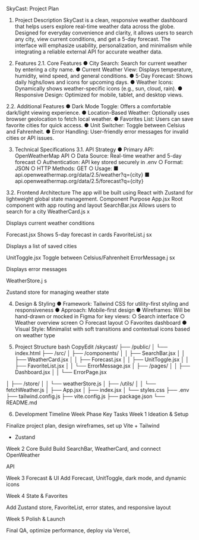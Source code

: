 SkyCast: Project Plan

1. Project Description
SkyCast is a clean, responsive weather dashboard that helps users explore real-time
weather data across the globe. Designed for everyday convenience and clarity, it allows
users to search any city, view current conditions, and get a 5-day forecast. The interface will
emphasize usability, personalization, and minimalism while integrating a reliable external API
for accurate weather data.

2. Features
2.1. Core Features
● City Search: Search for current weather by entering a city name.
● Current Weather View: Displays temperature, humidity, wind speed, and general
conditions.
● 5-Day Forecast: Shows daily highs/lows and icons for upcoming days.
● Weather Icons: Dynamically shows weather-specific icons (e.g., sun, cloud, rain).
● Responsive Design: Optimized for mobile, tablet, and desktop views.

2.2. Additional Features
● Dark Mode Toggle: Offers a comfortable dark/light viewing experience.
● Location-Based Weather: Optionally uses browser geolocation to fetch local
weather.
● Favorites List: Users can save favorite cities for quick access.
● Unit Switcher: Toggle between Celsius and Fahrenheit.
● Error Handling: User-friendly error messages for invalid cities or API issues.

3. Technical Specifications
3.1. API Strategy
● Primary API: OpenWeatherMap API
○ Data Source: Real-time weather and 5-day forecast
○ Authentication: API key stored securely in .env
○ Format: JSON
○ HTTP Methods: GET
○ Usage:
■ api.openweathermap.org/data/2.5/weather?q={city}
■ api.openweathermap.org/data/2.5/forecast?q={city}

3.2. Frontend Architecture
The app will be built using React with Zustand for lightweight global state management.
Component Purpose
App.jsx Root component with app routing and layout
SearchBar.jsx Allows users to search for a city
WeatherCard.js
x

Displays current weather conditions

Forecast.jsx Shows 5-day forecast in cards
FavoriteList.j
sx

Displays a list of saved cities

UnitToggle.jsx Toggle between Celsius/Fahrenheit
ErrorMessage.j
sx

Displays error messages

WeatherStore.j
s

Zustand store for managing weather state

4. Design & Styling
● Framework: Tailwind CSS for utility-first styling and responsiveness
● Approach: Mobile-first design
● Wireframes: Will be hand-drawn or mocked in Figma for key views:
○ Search interface
○ Weather overview screen
○ Forecast layout
○ Favorites dashboard
● Visual Style: Minimalist with soft transitions and contextual icons based on weather
type

5. Project Structure
bash
CopyEdit
/skycast/
├── /public/
│ └── index.html
├── /src/
│ ├── /components/
│ │ ├── SearchBar.jsx
│ │ ├── WeatherCard.jsx
│ │ ├── Forecast.jsx
│ │ ├── UnitToggle.jsx
│ │ ├── FavoriteList.jsx
│ │ └── ErrorMessage.jsx
│ ├── /pages/
│ │ ├── Dashboard.jsx
│ │ └── ErrorPage.jsx

│ ├── /store/
│ │ └── weatherStore.js
│ ├── /utils/
│ │ └── fetchWeather.js
│ ├── App.jsx
│ ├── index.jsx
│ └── styles.css
├── .env
├── tailwind.config.js
├── vite.config.js
├── package.json
└── README.md

6. Development Timeline
Week Phase Key Tasks
Week
1
Ideation &
Setup

Finalize project plan, design wireframes, set up Vite + Tailwind
+ Zustand

Week
2
Core Build Build SearchBar, WeatherCard, and connect OpenWeather

API

Week
3
Forecast & UI Add Forecast, UnitToggle, dark mode, and dynamic icons

Week
4
State &
Favorites

Add Zustand store, FavoriteList, error states, and
responsive layout

Week
5
Polish &
Launch

Final QA, optimize performance, deploy via Vercel,